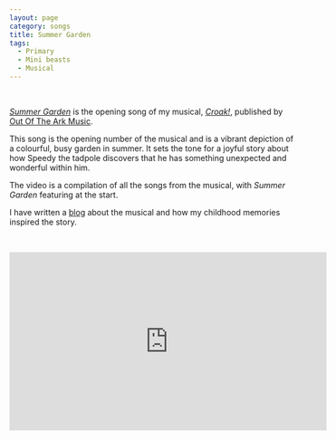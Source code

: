 ```yaml
---
layout: page
category: songs
title: Summer Garden
tags:
  - Primary
  - Mini beasts
  - Musical
---
```

&nbsp;

[*Summer Garden*](https://www.outoftheark.co.uk/croak.html) is the opening song of my musical, [*Croak!*](https://www.outoftheark.co.uk/croak.html), published by [Out Of The Ark Music](https://www.outoftheark.co.uk/).

This song is the opening number of the musical and is a vibrant depiction of a colourful, busy garden in summer. It sets the tone for a joyful story about how Speedy the tadpole discovers that he has something unexpected and wonderful within him.

The video is a compilation of all the songs from the musical, with *Summer Garden* featuring at the start.

I have written a [blog](https://blog.bakertunes.com/croak-235becfb447d) about the musical and how my childhood memories inspired the story. 

&nbsp;

<iframe width="560" height="315" src="https://www.youtube.com/embed/mrUnNnAs0ws" frameborder="0" allow="accelerometer; autoplay; clipboard-write; encrypted-media; gyroscope; picture-in-picture" allowfullscreen></iframe>


&nbsp;

